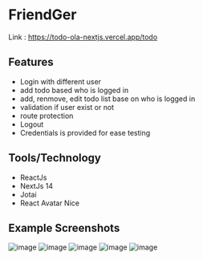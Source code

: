 # FriendGer

Link : https://todo-ola-nextjs.vercel.app/todo

## Features

- Login with different user
- add todo based who is logged in
- add, renmove, edit todo list base on who is logged in
- validation if user exist or not
- route protection
- Logout
- Credentials is provided for ease testing

## Tools/Technology

- ReactJs
- NextJs 14
- Jotai
- React Avatar Nice

## Example Screenshots
![image](https://github.com/olaknowct/todo/assets/69885800/56fa2bb0-407d-43f4-921b-b881edcb3ef1)
![image](https://github.com/olaknowct/todo/assets/69885800/34dd4b2d-0f7b-49e6-aeaa-ba0e376d301a)
![image](https://github.com/olaknowct/todo/assets/69885800/03213520-d7d2-4cbe-87d9-b14fe32d870d)
![image](https://github.com/olaknowct/todo/assets/69885800/b21b3caf-3f7a-4936-a90a-bc7571a1542e)
![image](https://github.com/olaknowct/todo/assets/69885800/eedca473-f522-4897-a542-4a0f616ae6bd)

